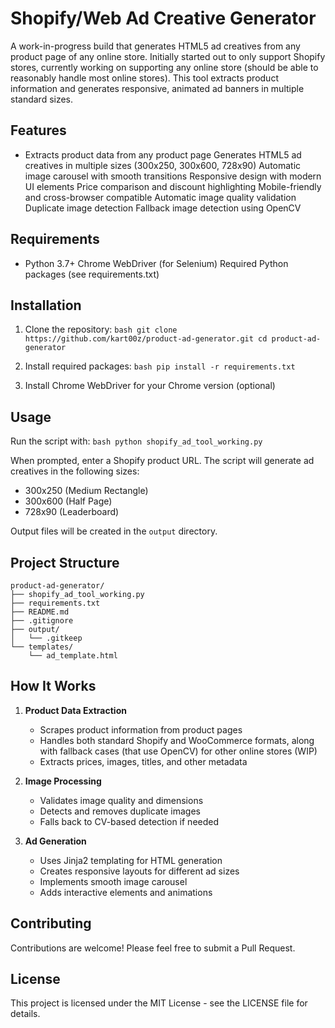 # Shopify/Web Ad Creative Generator
A work-in-progress build that generates HTML5 ad creatives from any product page of any online store. Initially started out to only support Shopify stores, currently working on supporting any online store (should be able to reasonably handle most online stores). This tool extracts product information and generates responsive, animated ad banners in multiple standard sizes.
## Features
- Extracts product data from any product page
 Generates HTML5 ad creatives in multiple sizes (300x250, 300x600, 728x90)
 Automatic image carousel with smooth transitions
 Responsive design with modern UI elements
 Price comparison and discount highlighting
 Mobile-friendly and cross-browser compatible
 Automatic image quality validation
 Duplicate image detection
 Fallback image detection using OpenCV
## Requirements
- Python 3.7+
 Chrome WebDriver (for Selenium)
 Required Python packages (see requirements.txt)
## Installation
1. Clone the repository:
`bash
git clone https://github.com/kart00z/product-ad-generator.git
cd product-ad-generator`

2. Install required packages:
`bash
pip install -r requirements.txt`

3. Install Chrome WebDriver for your Chrome version (optional)

## Usage

Run the script with:
`bash
python shopify_ad_tool_working.py`

When prompted, enter a Shopify product URL. The script will generate ad creatives in the following sizes:
- 300x250 (Medium Rectangle)
- 300x600 (Half Page)
- 728x90 (Leaderboard)

Output files will be created in the `output` directory.

## Project Structure
```
product-ad-generator/
├── shopify_ad_tool_working.py    
├── requirements.txt              
├── README.md                     
├── .gitignore                   
├── output/                      
│   └── .gitkeep
└── templates/                   
    └── ad_template.html        
```


## How It Works

1. **Product Data Extraction**
   - Scrapes product information from product pages
   - Handles both standard Shopify and WooCommerce formats, along with fallback cases (that use OpenCV) for other online stores (WIP)
   - Extracts prices, images, titles, and other metadata

2. **Image Processing**
   - Validates image quality and dimensions
   - Detects and removes duplicate images
   - Falls back to CV-based detection if needed

3. **Ad Generation**
   - Uses Jinja2 templating for HTML generation
   - Creates responsive layouts for different ad sizes
   - Implements smooth image carousel
   - Adds interactive elements and animations

## Contributing

Contributions are welcome! Please feel free to submit a Pull Request.

## License

This project is licensed under the MIT License - see the LICENSE file for details.
